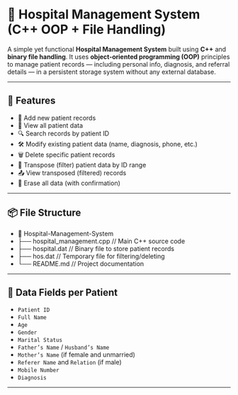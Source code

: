 # 🏥 Hospital Management System (C++ OOP + File Handling)

A simple yet functional **Hospital Management System** built using **C++** and **binary file handling**. It uses **object-oriented programming (OOP)** principles to manage patient records — including personal info, diagnosis, and referral details — in a persistent storage system without any external database.

---

## 📌 Features

- 🔐 Add new patient records
- 📄 View all patient data
- 🔍 Search records by patient ID
- 🛠️ Modify existing patient data (name, diagnosis, phone, etc.)
- 🗑️ Delete specific patient records
- 🔁 Transpose (filter) patient data by ID range
- 📤 View transposed (filtered) records
- 🧨 Erase all data (with confirmation)

---

## 📦 File Structure

- 📁 Hospital-Management-System
- ├── hospital_management.cpp // Main C++ source code
- ├── hospital.dat // Binary file to store patient records
- ├── hos.dat // Temporary file for filtering/deleting
- └── README.md // Project documentation


---

## 🧪 Data Fields per Patient

- `Patient ID`
- `Full Name`
- `Age`
- `Gender`
- `Marital Status`
- `Father’s Name` / `Husband’s Name`
- `Mother’s Name` (if female and unmarried)
- `Referer Name` and `Relation` (if male)
- `Mobile Number`
- `Diagnosis`

---

